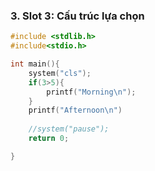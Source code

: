 ### 3. Slot 3: Cấu trúc lựa chọn

```cpp
#include <stdlib.h>
#include<stdio.h>

int main(){
    system("cls"); 
    if(3>5){
        printf("Morning\n");
    }
    printf("Afternoon\n")
    
    //system("pause");
    return 0;

}

```
